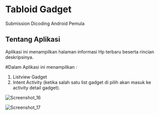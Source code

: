 # Tabloid Gadget
Submission Dicoding Android Pemula

## Tentang Aplikasi 
Aplikasi ini menampilkan halaman informasi Hp terbaru beserta rincian deskripsinya. 

#Dalam Aplikasi ini menampilkan : 
1. Listview Gadget 
2. Intent Activity (ketika salah satu list gadget di pilih akan masuk ke activity detail gadget).

![Screenshot_16](https://user-images.githubusercontent.com/39664797/61180044-dd709380-a639-11e9-9619-4251a1c78138.png)

![Screenshot_17](https://user-images.githubusercontent.com/39664797/61180046-0133d980-a63a-11e9-971e-35ac836a3005.png)

